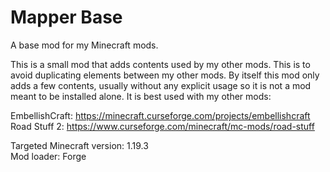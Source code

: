 # Mapper Base
 A base mod for my Minecraft mods.
 
 This is a small mod that adds contents used by my other mods. This is to avoid duplicating elements between my other mods.
 By itself this mod only adds a few contents, usually without any explicit usage so it is not a mod meant to be installed alone. It is best used with my other mods:
 
 EmbellishCraft: https://minecraft.curseforge.com/projects/embellishcraft  
 Road Stuff 2: https://www.curseforge.com/minecraft/mc-mods/road-stuff
 
 Targeted Minecraft version: 1.19.3  
 Mod loader: Forge

